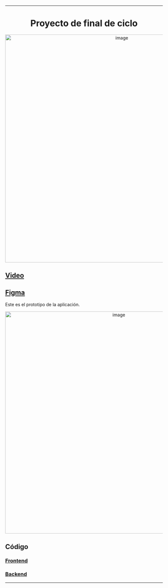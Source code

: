 
---
<div  align="center">
	<h1>Proyecto de final de ciclo</h1>
	<div  align="center"><img width="730" alt="image" src="https://github.com/user-attachments/assets/93a7831a-d72e-48ff-9579-b63caa04358f" />
</div>

</div>
<h2><a href="https://floridauniversitaria-my.sharepoint.com/personal/anroar_alumnatflorida_es/_layouts/15/stream.aspx?id=%2Fpersonal%2Fanroar%5Falumnatflorida%5Fes%2FDocuments%2FDAM%2F3o%20DAM%2FVideos%2FDiaryShort%2Emov&nav=eyJyZWZlcnJhbEluZm8iOnsicmVmZXJyYWxBcHAiOiJPbmVEcml2ZUZvckJ1c2luZXNzIiwicmVmZXJyYWxBcHBQbGF0Zm9ybSI6IldlYiIsInJlZmVycmFsTW9kZSI6InZpZXciLCJyZWZlcnJhbFZpZXciOiJNeUZpbGVzTGlua0NvcHkifX0&ga=1&referrer=StreamWebApp%2EWeb&referrerScenario=AddressBarCopied%2Eview%2E3de1c607%2D40a6%2D44d1%2D84cf%2D9f95bbc4325a" target="_blank">Video</a></h2>

<div>
	<h2><a href="https://www.figma.com/design/Sd39wYRKjPNnw9kB8AkWQf/Diary?node-id=0-1&p=f&t=oagoju4V12licLZo-0" target="_blank">Figma</a></h2>
	<p>Este es el prototipo de la aplicación.</p>
	<div  align="center"><img width="711" alt="image" src="https://github.com/user-attachments/assets/9e97333f-4d1c-4609-957a-784c380e4611"></div>

</div> 
<div>
	<h2>Código</h2>
	<h3><a href="https://github.com/Gokiina/DiaryFrontend" target="_blank">Frontend</a></h3>
	<h3><a href="https://github.com/Gokiina/DiaryBackend" target="_blank">Backend</a></h3>
</div> 

---
